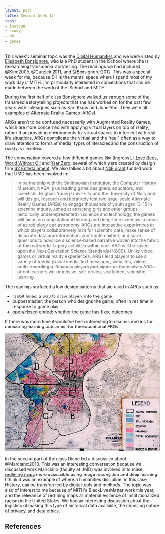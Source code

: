 ```yaml
---
layout: post
title: Seminar Week 12
tags:
- inst888
- study
- dh
- games
---
```



This week's seminar topic was the [Digital Humanities] and we were visted by 
[Elisabeth Bonsignore], who is a PhD student in the iSchool where she is 
researching transmedia storytelling. The readings we had included @Kim:2009, 
@Gurzick:2011, and @Bonsignore:2012. This was a special week for me, 
because DH is the mental space where I spend most of my work day in MITH.
I'm particularly interested in connections that can be made between the work of
the iSchool and MITH.

During the first half of class Bonsignore walked us through some of the 
transmedia storytelling projects that she has worked on for the past few 
years with colleagues such as Kari Kraus and June Ahn. They were all 
examples of [Alternate Reality Games] (ARGs).

ARGs aren't to be confused necessarily with Augmented Reality Games, which are 
more concerned with applying virtual layers on top of reality, rather 
than providing environments for virtual spaces to intersect with real life 
situations. ARGs complicate the virtual and the "real" often as a
way to draw attention to forms of media, types of literacies and the
construction of reality, or realities.

The conversation covered a few different games like [Ingress], [I Love Bees],
[World Without Oil] and [Year Zero], several of which were created by design
firm [42 Entertainment]. We also talked a bit about [NSF grant] 
funded work that UMD has been involved in:

> In partnership with the Smithsonian Institution, the Computer History Museum,
> NASA, plus leading game designers, educators, and scientists, Brigham Young
> University and the University of Maryland will design, research and
> iteratively test two large-scale Alternate Reality Games (ARGs) to engage
> thousands of youth aged 13-15 in scientific inquiry. Aimed at attracting girls
> and other groups historically underrepresented in science and technology, the
> games will focus on computational thinking and deep-time sciences in areas of
> astrobiology and astronomy. ARGs are interactive experiences in which players
> collaboratively hunt for scientific data, make sense of disparate data and
> information, contribute content, and solve questions to advance a
> science-based narrative woven into the fabric of the real world. Inquiry
> activities within each ARG will be based upon the Next Generation Science
> Standards (NGSS). Unlike video games or virtual reality experiences, ARGs lead
> players to use a variety of media (social media, text messages, websites,
> videos, audio recordings). Because players participate as themselves ARGs
> afford learners with intensive, self-driven, scaffolded, scientific learning. 

The readings surfaced a few design patterns that are used in ARGs such as:

* rabbit holes: a way to draw players into the game
* puppet master: the person who designs the game, often in realtime in response to game play
* open/closed ended: whether the game has fixed outcomes

If there was more time it would've been interesting to discuss metrics for
measuring learning outcomes, for the educational ARGs.

<a href="https://en.wikipedia.org/wiki/File:Home_Owners%27_Loan_Corporation_Philadelphia_redlining_map.jpg"><img src="/images/redlining.jpg" class="img-responsive"></a>

In the second part of the class Diane led a discussion about @Marciano:2013.
This was an interesting conversation because we discussed work Mariciano 
(faculty at UMD) was involved in to make [redlining maps] more accessible 
using image recongition and deep learning. I think it was an example of where a
humanities discipline, in this case History, can be transformed by digital tools
and methods. The topic was also of interest to me because of MITH's
BlackLivesMatter work this year, and the relevance of redlining maps as 
material evidence of institutionalized racism in the United States. We had an
interesting discussion about the logistics of making this type of historical 
data available, the changing nature of privacy, and data ethics.

## References

[Alternate Reality Games]: https://en.wikipedia.org/wiki/Alternate_reality_game
[Elisabeth Bonsignore]: http://ischool.umd.edu/doctoral-students/elizabeth-bonsignore
[NSF grant]: https://www.nsf.gov/awardsearch/showAward?AWD_ID=1323306
[42 Entertainment]: https://en.wikipedia.org/wiki/42_Entertainment
[Year Zero]: https://en.wikipedia.org/wiki/Year_Zero_(game)
[I Love Bees]: https://en.wikipedia.org/wiki/I_Love_Bees
[World Without Oil]: https://en.wikipedia.org/wiki/World_Without_Oil
[redlining maps]: https://en.wikipedia.org/wiki/Redlining
[Digital Humanities]: https://en.wikipedia.org/wiki/Digital_humanities
